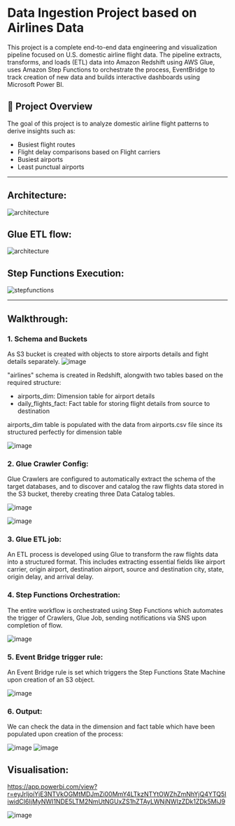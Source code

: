 # Data Ingestion Project based on Airlines Data

This project is a complete end-to-end data engineering and visualization pipeline focused on U.S. domestic airline flight data. The pipeline extracts, transforms, and loads (ETL) data into Amazon Redshift using AWS Glue, uses Amazon Step Functions to orchestrate the process, EventBridge to track creation of new data and builds interactive dashboards using Microsoft Power BI.

## 📌 Project Overview

The goal of this project is to analyze domestic airline flight patterns to derive insights such as:

- Busiest flight routes
- Flight delay comparisons based on Flight carriers
- Busiest airports
- Least punctual airports

---

## Architecture:
![architecture](https://github.com/dipanjan51/data_ingestion_project/blob/main/images/architecture.jpeg?raw=true)


## Glue ETL flow:
![architecture](https://github.com/dipanjan51/data_ingestion_project/blob/main/images/Glue%20Pipeline.png?raw=true)

## Step Functions Execution:
![stepfunctions](https://github.com/dipanjan51/data_ingestion_project/blob/main/images/orchestration%20outcome.png?raw=true)

---
## Walkthrough:
### 1. Schema and Buckets
As S3 bucket is created with objects to store airports details and fight details separately.
![image](https://github.com/dipanjan51/data_ingestion_project/blob/main/images/buckets.png)

"airlines" schema is created in Redshift, alongwith two tables based on the required structure:
- airports_dim: Dimension table for airport details
- daily_flights_fact: Fact table for storing flight details from source to destination

airports_dim table is populated with the data from airports.csv file since its structured perfectly for dimension table

![image](https://github.com/dipanjan51/data_ingestion_project/blob/main/images/redshift%20schema.png)

### 2. Glue Crawler Config:
Glue Crawlers are configured to automatically extract the schema of the target databases, and to discover and catalog the raw flights data stored in the S3 bucket, thereby creating three Data Catalog tables.

![image](https://github.com/dipanjan51/data_ingestion_project/blob/main/images/crawlers.png)

![image](https://github.com/dipanjan51/data_ingestion_project/blob/main/images/catalog%20tables.png)

### 3. Glue ETL job:
An ETL process is developed using Glue to transform the raw flights data into a structured format.
This includes extracting essential fields like airport carrier, origin airport, destination airport, source and destination city, state, origin delay, and arrival delay.

### 4. Step Functions Orchestration:
The entire workflow is orchestrated using Step Functions which automates the trigger of Crawlers, Glue Job, sending notifications via SNS upon completion of flow.

![image](https://github.com/dipanjan51/data_ingestion_project/blob/main/images/orchestration%20outcome.png)

### 5. Event Bridge trigger rule:
An Event Bridge rule is set which triggers the Step Functions State Machine upon creation of an S3 object.

![image](https://github.com/dipanjan51/data_ingestion_project/blob/main/images/event%20bridge.png)

### 6. Output:
We can check the data in the dimension and fact table which have been populated upon creation of the process:

![image](https://github.com/dipanjan51/data_ingestion_project/blob/main/images/dim%20table.png)
![image](https://github.com/dipanjan51/data_ingestion_project/blob/main/images/facttable.png)

## Visualisation:
https://app.powerbi.com/view?r=eyJrIjoiYjE3NTVkOGMtMDJmZi00MmY4LTkzNTYtOWZhZmNhYjQ4YTQ5IiwidCI6IjMyNWI1NDE5LTM2NmUtNGUxZS1hZTAyLWNjNWIzZDk1ZDk5MiJ9

![image](https://github.com/user-attachments/assets/32df47df-be98-4f1a-a7be-31963ec75653)

